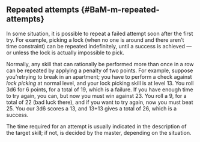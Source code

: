 ## Repeated attempts {#BaM-m-repeated-attempts}

In some situation, it is possible to repeat a failed attempt soon after the
first try. For example, picking a lock (when no one is around and there aren’t
time constraint) can be repeated indefinitely, until a success is achieved — or
unless the lock is actually impossible to pick.

Normally, any skill that can rationally be performed more than once in a row can
be repeated by applying a penalty of two points. For example, suppose you’retrying 
to break in an apartment; you have to perform a check against *lock picking* at normal
level, and your lock picking skill is at level 13. You roll 3d6 for 6 points, 
for a total of 19, which is a failure. If you have enough time to try again, you can, 
but now you must win against 23. You roll a 9, for a total of 22 (bad luck there), 
and if you want to try again, now you must beat 25. You our 3d6 scores a 13, and 13+13 
gives a total of 26, which is a success.

The time required for an attempt is usually indicated in the description of the target
skill; if not, is decided by the master, depending on the situation.
